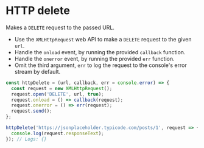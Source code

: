 # HTTP delete

Makes a `DELETE` request to the passed URL.

* Use the `XMLHttpRequest` web API to make a `DELETE` request to the given `url`.
* Handle the `onload` event, by running the provided `callback` function.
* Handle the `onerror` event, by running the provided `err` function.
* Omit the third argument, `err` to log the request to the console's error stream by default.

```js
const httpDelete = (url, callback, err = console.error) => {
  const request = new XMLHttpRequest();
  request.open('DELETE', url, true);
  request.onload = () => callback(request);
  request.onerror = () => err(request);
  request.send();
};
```

```js
httpDelete('https://jsonplaceholder.typicode.com/posts/1', request => {
  console.log(request.responseText);
}); // Logs: {}
```
